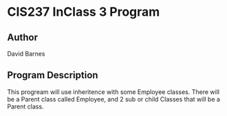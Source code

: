 # CIS237 InClass 3 Program

## Author
David Barnes

## Program Description
This progream will use inheritence with some Employee classes.
There will be a Parent class called Employee, and 2 sub or child
Classes that will be a Parent class.